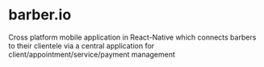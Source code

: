 # barber.io
Cross platform mobile application in React-Native which connects barbers to their clientele via a central application for client/appointment/service/payment management
